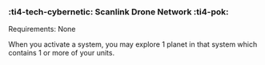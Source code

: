 ### :ti4-tech-cybernetic: **Scanlink Drone Network** :ti4-pok:

Requirements: None

When you activate a system, you may explore 1 planet in that system which contains 1 or more of your units.
